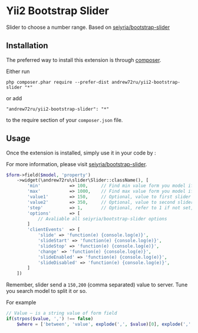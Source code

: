 Yii2 Bootstrap Slider
=====================
Slider to choose a number range. Based on [seiyria/bootstrap-slider](https://github.com/seiyria/bootstrap-slider)

Installation
------------

The preferred way to install this extension is through [composer](http://getcomposer.org/download/).

Either run

```
php composer.phar require --prefer-dist andrew72ru/yii2-bootstrap-slider "*"
```

or add

```
"andrew72ru/yii2-bootstrap-slider": "*"
```

to the require section of your `composer.json` file.


Usage
-----

Once the extension is installed, simply use it in your code by  :

For more information, please visit [seiyria/bootstrap-slider](https://github.com/seiyria/bootstrap-slider).

```php
$form->field($model, 'property')
    ->widget(\andrew72ru\slider\Slider::className(), [
        'min'           => 100,     // Find min value form you model if you want
        'max'           => 1000,    // Find max value form you model if you want
        'value1'        => 150,     // Optional, value to first slider init. Refer to min if not set
        'value2'        => 350,     // Optional, value to second slider init. Refer to max if not set
        'step'          => 1,       // Optional, refer to 1 if not set,
        'options'       => [
            // Avaliable all seiyria/bootstrap-slider options
        ]
        'clientEvents'  => [
            'slide' => 'function(e) {console.log(e)}',
            'slideStart' => 'function(e) {console.log(e)}',
            'slideStop' => 'function(e) {console.log(e)}',
            'change' => 'function(e) {console.log(e)}',
            'slideEnabled' => 'function(e) {console.log(e)}',
            'slideDisabled' => 'function(e) {console.log(e)}',
        ]
    ])
```

Remember, slider send a `150,200` (comma separated) value to server. Tune you search model to split it or so.

For example

```php
// Value – is a string value of form field 
if(strpos($value, ',') !== false)
    $where = ['between', 'value', explode(',', $value)[0], explode(',', $value)[1]];
```

